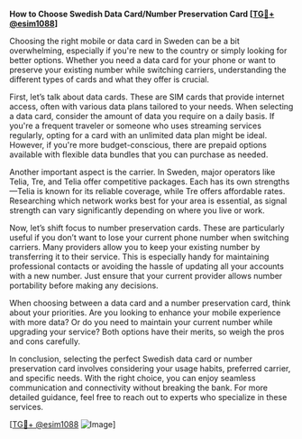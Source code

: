**How to Choose Swedish Data Card/Number Preservation Card [[TG💪+ @esim1088](https://t.me/s/esim1088)]**

Choosing the right mobile or data card in Sweden can be a bit overwhelming, especially if you're new to the country or simply looking for better options. Whether you need a data card for your phone or want to preserve your existing number while switching carriers, understanding the different types of cards and what they offer is crucial.

First, let’s talk about data cards. These are SIM cards that provide internet access, often with various data plans tailored to your needs. When selecting a data card, consider the amount of data you require on a daily basis. If you're a frequent traveler or someone who uses streaming services regularly, opting for a card with an unlimited data plan might be ideal. However, if you're more budget-conscious, there are prepaid options available with flexible data bundles that you can purchase as needed.

Another important aspect is the carrier. In Sweden, major operators like Telia, Tre, and Telia offer competitive packages. Each has its own strengths—Telia is known for its reliable coverage, while Tre offers affordable rates. Researching which network works best for your area is essential, as signal strength can vary significantly depending on where you live or work.

Now, let’s shift focus to number preservation cards. These are particularly useful if you don’t want to lose your current phone number when switching carriers. Many providers allow you to keep your existing number by transferring it to their service. This is especially handy for maintaining professional contacts or avoiding the hassle of updating all your accounts with a new number. Just ensure that your current provider allows number portability before making any decisions.

When choosing between a data card and a number preservation card, think about your priorities. Are you looking to enhance your mobile experience with more data? Or do you need to maintain your current number while upgrading your service? Both options have their merits, so weigh the pros and cons carefully.

In conclusion, selecting the perfect Swedish data card or number preservation card involves considering your usage habits, preferred carrier, and specific needs. With the right choice, you can enjoy seamless communication and connectivity without breaking the bank. For more detailed guidance, feel free to reach out to experts who specialize in these services. 

[[TG💪+ @esim1088](https://t.me/s/esim1088) ![Image](https://i.postimg.cc/Y0z9fWf4/image.png)]